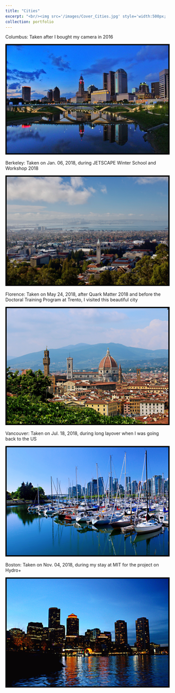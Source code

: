 ```yaml
---
title: "Cities"
excerpt: "<br/><img src='/images/Cover_Cities.jpg' style='width:500px;'/>"
collection: portfolio
---
```


Columbus: Taken after I bought my camera in 2016

<img style="border:4px solid black;" src="/images/IMG_city_col.jpg" style="width:500px;"/>

Berkeley: Taken on Jan. 06, 2018, during JETSCAPE Winter School and Workshop 2018

<img style="border:4px solid black;" src="/images/IMG_city_ber.jpg" style="width:500px;"/>

Florence: Taken on May 24, 2018, after Quark Matter 2018 and before the Doctoral Training Program at Trento, I visited this beautiful city

<img style="border:4px solid black;" src="/images/IMG_city_flo.jpg" style="width:500px;"/>

Vancouver: Taken on Jul. 18, 2018, during long layover when I was going back to the US

<img style="border:4px solid black;" src="/images/IMG_city_van.jpg" style="width:500px;"/>

Boston: Taken on Nov. 04, 2018, during my stay at MIT for the project on Hydro+

<img style="border:4px solid black;" src="/images/IMG_city_bos.jpg" style="width:500px;"/>

